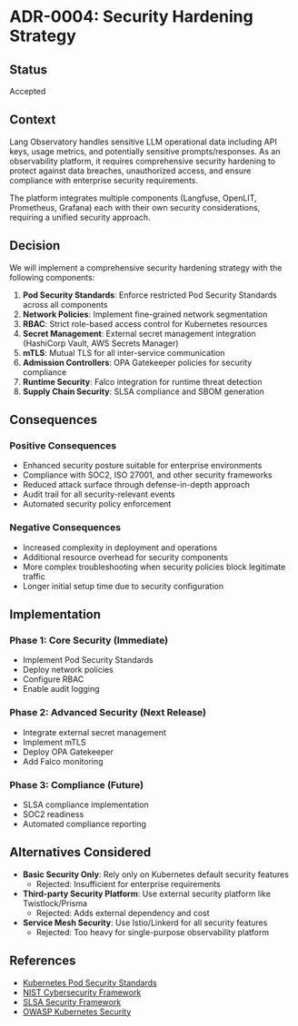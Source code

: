 # ADR-0004: Security Hardening Strategy

## Status

Accepted

## Context

Lang Observatory handles sensitive LLM operational data including API keys, usage metrics, and potentially sensitive prompts/responses. As an observability platform, it requires comprehensive security hardening to protect against data breaches, unauthorized access, and ensure compliance with enterprise security requirements.

The platform integrates multiple components (Langfuse, OpenLIT, Prometheus, Grafana) each with their own security considerations, requiring a unified security approach.

## Decision

We will implement a comprehensive security hardening strategy with the following components:

1. **Pod Security Standards**: Enforce restricted Pod Security Standards across all components
2. **Network Policies**: Implement fine-grained network segmentation
3. **RBAC**: Strict role-based access control for Kubernetes resources
4. **Secret Management**: External secret management integration (HashiCorp Vault, AWS Secrets Manager)
5. **mTLS**: Mutual TLS for all inter-service communication
6. **Admission Controllers**: OPA Gatekeeper policies for security compliance
7. **Runtime Security**: Falco integration for runtime threat detection
8. **Supply Chain Security**: SLSA compliance and SBOM generation

## Consequences

### Positive Consequences

- Enhanced security posture suitable for enterprise environments
- Compliance with SOC2, ISO 27001, and other security frameworks
- Reduced attack surface through defense-in-depth approach
- Audit trail for all security-relevant events
- Automated security policy enforcement

### Negative Consequences

- Increased complexity in deployment and operations
- Additional resource overhead for security components
- More complex troubleshooting when security policies block legitimate traffic
- Longer initial setup time due to security configuration

## Implementation

### Phase 1: Core Security (Immediate)
- Implement Pod Security Standards
- Deploy network policies
- Configure RBAC
- Enable audit logging

### Phase 2: Advanced Security (Next Release)
- Integrate external secret management
- Implement mTLS
- Deploy OPA Gatekeeper
- Add Falco monitoring

### Phase 3: Compliance (Future)
- SLSA compliance implementation
- SOC2 readiness
- Automated compliance reporting

## Alternatives Considered

- **Basic Security Only**: Rely only on Kubernetes default security features
  - Rejected: Insufficient for enterprise requirements
- **Third-party Security Platform**: Use external security platform like Twistlock/Prisma
  - Rejected: Adds external dependency and cost
- **Service Mesh Security**: Use Istio/Linkerd for all security features
  - Rejected: Too heavy for single-purpose observability platform

## References

- [Kubernetes Pod Security Standards](https://kubernetes.io/docs/concepts/security/pod-security-standards/)
- [NIST Cybersecurity Framework](https://www.nist.gov/cyberframework)
- [SLSA Security Framework](https://slsa.dev/)
- [OWASP Kubernetes Security](https://cheatsheetseries.owasp.org/cheatsheets/Kubernetes_Security_Cheat_Sheet.html)